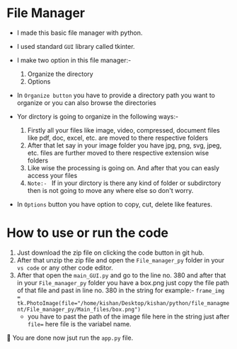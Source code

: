 

# File Manager
* I made this basic file manager with python.
* I used standard `GUI` library called tkinter.
* I make two option in this file manager:-
    1. Organize the directory
    2. Options

* In `Organize button` you have to provide a directory path you want to organize or you can also browse the directories
* Yor dirctory is going to organize in the following ways:-
    1. Firstly all your files like image, video, compressed, document files like pdf, doc, excel, etc. are moved to there respective folders
    2. After that let say in your image folder you have jpg, png, svg, jpeg, etc. files are further moved to there respective extension wise folders
    3. Like wise the processing is going on. And after that you can easly access your files
    4. `Note:- ` If in your dirctory is there any kind of folder or subdirctory then is not going to move any where else so don't worry.

* In `Options` button you have option to copy, cut, delete like features.

# How to use or run the code

1. Just download the zip file on clicking the code button in git hub.
2. After that unzip the zip file and open the `File_manager_py` folder in your `vs code` or any other code editor.
3. After that open the `main_GUI.py` and go to the line no. 380 and after that in your `File_manager_py` folder you have a box.png just copy the file path of that file and past in line no. 380 in the string for example:-
    ``` frame_img = tk.PhotoImage(file="/home/kishan/Desktop/kishan/python/file_managment/File_manager_py/Main_files/box.png") ```
   * you have to past the path of the image file here in the string just after `file=` here file is the variabel name.

🙂 You are done now jsut run the `app.py` file.
